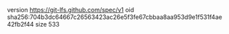 version https://git-lfs.github.com/spec/v1
oid sha256:704b3dc64667c26563423ac26e5f3fe67cbbaa8aa953d9e1f531f4ae42fb2f44
size 533
